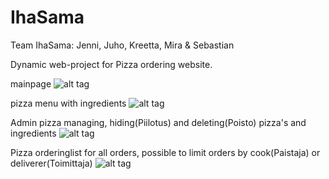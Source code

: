 # IhaSama
Team IhaSama:
Jenni, Juho, Kreetta, Mira & Sebastian

Dynamic web-project for Pizza ordering website.

mainpage
![alt tag](https://github.com/a1500919/IhaSama/blob/master/screencapit/pizzaprojekti2016a.PNG)

pizza menu with ingredients
![alt tag](https://github.com/a1500919/IhaSama/blob/master/screencapit/pizzaprojekti2016b.PNG)

Admin pizza managing, hiding(Piilotus) and deleting(Poisto) pizza's and ingredients
![alt tag](https://github.com/a1500919/IhaSama/blob/master/screencapit/pizzaprojekti2016c.PNG)

Pizza orderinglist for all orders, possible to limit orders by cook(Paistaja) or deliverer(Toimittaja)
![alt tag](https://github.com/a1500919/IhaSama/blob/master/screencapit/pizzaprojekti2016d.PNG)

